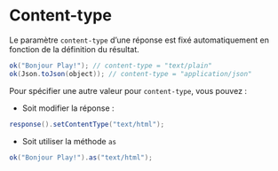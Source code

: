 # Content-type

Le paramètre `content-type` d’une réponse est fixé automatiquement en fonction de la définition du résultat.

```java
ok("Bonjour Play!"); // content-type = "text/plain"
ok(Json.toJson(object)); // content-type = "application/json"
```

Pour spécifier une autre  valeur pour `content-type`, vous pouvez :

* Soit modifier la réponse :

```java
response().setContentType("text/html");
```

* Soit utiliser la méthode `as`

```java
ok("Bonjour Play!").as("text/html"); 
```
